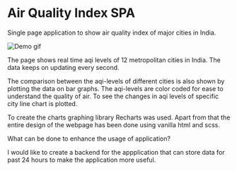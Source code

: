 # Air Quality Index SPA
Single page application to show air quality index of major cities in India. 

![Demo gif](https://realtime-aqi.netlify.app/aqi-webpage.gif)

The page shows real time aqi levels of 12 metropolitan cities in India. The data keeps on updating every second.

The comparison between the aqi-levels of different cities is also shown by plotting the data on bar graphs. The aqi-levels are color coded for ease to understand the quality of air. To see the changes in aqi levels of specific city line chart is plotted.

To create the charts graphing library Recharts was used. Apart from that the entire design of the webpage has been done using vanilla html and scss.


What can be done to enhance the usage of application?

I would like to create a backend for the appplication that can store data for past 24 hours to make the application more useful.
